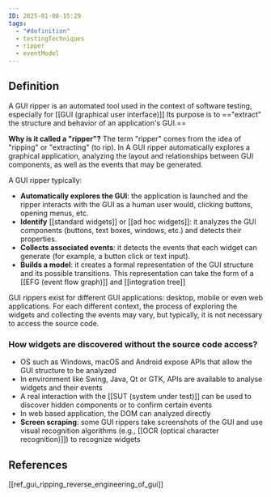 ```yaml
---
ID: 2025-01-08-15:29
tags:
  - "#definition"
  - testingTechniques
  - ripper
  - eventModel
---
```

## Definition

A GUI ripper is an automated tool used in the context of software testing, especially for [[GUI (graphical user interface)]] Its purpose is to =="extract" the structure and behavior of an application's GUI.==

**Why is it called a "ripper"?**
The term "ripper" comes from the idea of ​​"ripping" or "extracting" (to rip).
In A GUI ripper automatically explores a graphical application, analyzing the layout and relationships between GUI components, as well as the events that may be generated.

A GUI ripper typically:
- **Automatically explores the GUI**: the application is launched and the ripper interacts with the GUI as a human user would, clicking buttons, opening menus, etc.
- **Identify** [[standard widgets]] or [[ad hoc widgets]]: it analyzes the GUI components (buttons, text boxes, windows, etc.) and detects their properties.
- **Collects associated events**: it detects the events that each widget can generate (for example, a button click or text input).
- **Builds a model**: it creates a formal representation of the GUI structure and its possible transitions. This representation can take the form of a [[EFG (event flow graph)]] and [[integration tree]]

GUI rippers exist for different GUI applications: desktop, mobile or even web applications. For each different context, the process of exploring the widgets and collecting the events may vary, but typically, it is not necessary to access the source code.

### How widgets are discovered without the source code access?

- OS such as Windows, macOS and Android expose APIs that allow the GUI structure to be analyzed
- In environment like Swing, Java, Qt or GTK, APIs are available to analyse widgets and their events
- A real interaction with the [[SUT (system under test)]] can be used to discover hidden components or to confirm certain events
- In web based application, the DOM can analyzed directly
- **Screen scraping**: some GUI rippers take screenshots of the GUI and use visual recognition algorithms (e.g., [[OCR (optical character recognition)]]) to recognize widgets

## References
[[ref_gui_ripping_reverse_engineering_of_gui]]